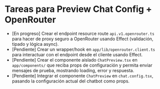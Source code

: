 # Tareas para Preview Chat Config + OpenRouter

- [En progreso] Crear el endpoint resource route `api.v1.openrouter.ts` para hacer de proxy seguro a OpenRouter usando Effect (validación, tipado y lógica async).
- [Pendiente] Crear un wrapper/hook en `app/lib/openrouter.client.ts` para interactuar con el endpoint desde el cliente usando Effect.
- [Pendiente] Crear el componente aislado `ChatPreview.tsx` en `app/components/` que reciba props de configuración y permita enviar mensajes de prueba, mostrando loading, error y respuesta.
- [Pendiente] Integrar el componente `ChatPreview` en `chat.config.tsx`, pasando la configuración actual del chatbot como props.

